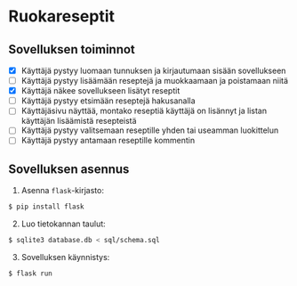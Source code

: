 # Ruokareseptit

## Sovelluksen toiminnot

- [x] Käyttäjä pystyy luomaan tunnuksen ja kirjautumaan sisään sovellukseen
- [ ] Käyttäjä pystyy lisäämään reseptejä ja muokkaamaan ja poistamaan niitä
- [x] Käyttäjä näkee sovellukseen lisätyt reseptit
- [ ] Käyttäjä pystyy etsimään reseptejä hakusanalla
- [ ] Käyttäjäsivu näyttää, montako reseptiä käyttäjä on lisännyt ja listan käyttäjän lisäämistä resepteistä
- [ ] Käyttäjä pystyy valitsemaan reseptille yhden tai useamman luokittelun
- [ ] Käyttäjä pystyy antamaan reseptille kommentin

## Sovelluksen asennus

1. Asenna `flask`-kirjasto:
```bash
$ pip install flask
```

2. Luo tietokannan taulut:
```bash
$ sqlite3 database.db < sql/schema.sql
```

3. Sovelluksen käynnistys:
```bash
$ flask run
```

